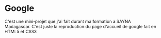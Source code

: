 # Google
C'est une mini-projet que j'ai fait durant ma formation a SAYNA Madagascar.
C'est juste la reproduction du page d'accueil de google fait en HTML5 et CSS3
